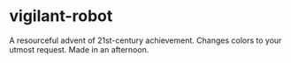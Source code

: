 # vigilant-robot
A resourceful advent of 21st-century achievement. Changes colors to your utmost request. Made in an afternoon.
